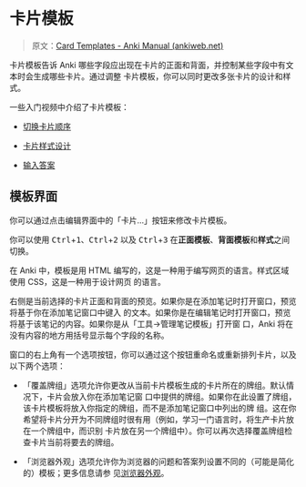 # 卡片模板

> 原文：[Card Templates - Anki Manual (ankiweb.net)](https://docs.ankiweb.net/templates/intro.html)

卡片模板告诉 Anki 哪些字段应出现在卡片的正面和背面，并控制某些字段中有文本时会生成哪些卡片。通过调整
卡片模板，你可以同时更改多张卡片的设计和样式。

一些入门视频中介绍了卡片模板：

- [切换卡片顺序](http://www.youtube.com/watch?v=DnbKwHEQ1mA&yt:cc=on)

- [卡片样式设计](http://www.youtube.com/watch?v=F1j1Zx0mXME&yt:cc=on)

- [输入答案](http://www.youtube.com/watch?v=5tYObQ3ocrw&yt:cc=on)

## 模板界面

你可以通过点击编辑界面中的「卡片…」按钮来修改卡片模板。

你可以使用 <kbd>Ctrl</kbd>+<kbd>1</kbd>、<kbd>Ctrl</kbd>+<kbd>2</kbd> 以及
<kbd>Ctrl</kbd>+<kbd>3</kbd> 在**正面模板**、**背面模板**和**样式**之间切换。

在 Anki 中，模板是用 HTML 编写的，这是一种用于编写网页的语言。样式区域使用 CSS，这是一种用于设计网页
的语言。

右侧是当前选择的卡片正面和背面的预览。如果你是在添加笔记时打开窗口，预览将基于你在添加笔记窗口中键入
的文本。如果你是在编辑笔记时打开窗口，预览将基于该笔记的内容。如果你是从「工具→管理笔记模板」打开窗
口，Anki 将在没有内容的地方用括号显示每个字段的名称。

窗口的右上角有一个选项按钮，你可以通过这个按钮重命名或重新排列卡片，以及以下两个选项：

- 「覆盖牌组」选项允许你更改从当前卡片模板生成的卡片所在的牌组。默认情况下，卡片会放入你在添加笔记窗
  口中提供的牌组。如果你在此设置了牌组，该卡片模板将放入你指定的牌组，而不是添加笔记窗口中列出的牌
  组。这在你希望将卡片分开为不同牌组时很有用（例如，学习一门语言时，将生产卡片放在一个牌组中，而识别
  卡片放在另一个牌组中）。你可以再次选择覆盖牌组检查卡片当前将要去的牌组。

- 「浏览器外观」选项允许你为浏览器的问题和答案列设置不同的（可能是简化的）模板；更多信息请参
  见[浏览器外观](styling.md#浏览器外观)。
